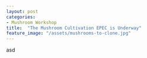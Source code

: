 ```yaml
---
layout: post
categories:
- Mushroom Workshop
title:  "The Mushroom Cultivation EPEC is Underway"
feature_image: "/assets/mushrooms-to-clone.jpg"
---
```


asd
